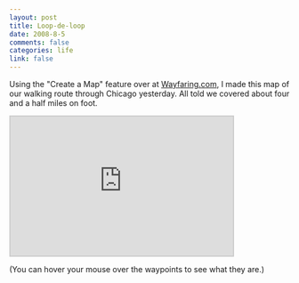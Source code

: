```yaml
--- 
layout: post
title: Loop-de-loop
date: 2008-8-5
comments: false
categories: life
link: false
---
```

Using the "Create a Map" feature over at <a title="Wayfaring.com" href="http://www.wayfaring.com">Wayfaring.com</a>, I made this map of our walking route through Chicago yesterday.  All told we covered about four and a half miles on foot.

<iframe src="http://www.wayfaring.com/maps/export/51092" scrolling="no" frameborder="0" style="width:400px;height:250px;border:2px solid #cccccc;"></iframe>

(You can hover your mouse over the waypoints to see what they are.)

